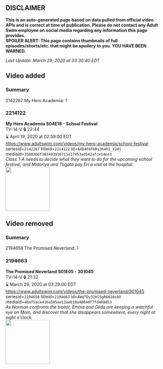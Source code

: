 ## DISCLAIMER
**This is an auto-generated page based on data pulled from official video APIs and is correct at time of publication. Please do not contact any Adult Swim employee on social media regarding any information this page provides.**  
**SPOILER ALERT: This page contains thumbnails of full episodes/shorts/etc. that might be spoilery to you. YOU HAVE BEEN WARNED.**  

_Last Update: March 29, 2020 at 03:30:40 EDT_
## Video added
### Summary
2142267 My Hero Academia: 1  
### 2214122
**My Hero Academia S04E18 - School Festival**  
TV-14-V 🔒 22:44  
⌛ April 19, 2020 at 02:59:00 EDT  
https://www.adultswim.com/videos/my-hero-academia/school-festival  
seriesid=`2142267` titleid=`2214122` id=`AXD4F6FKRs3h4hI_X2dj` mediaid=`35883b6f303493916711e37453ad542afce14ee3`  
_Class 1-A needs to decide what they want to do for the upcoming school festival, and Midoriya and Togata pay Eri a visit at the hospital._  
<a href="https://media.cdn.adultswim.com/uploads/20200320/thumbnails/2_20320917390-myheroacademia_081.jpg"><img src="https://media.cdn.adultswim.com/uploads/20200320/thumbnails/2_20320917390-myheroacademia_081.jpg" height="144px" /></a>
## Video removed
### Summary
2194658 The Promised Neverland: 1  
### 2194663
**The Promised Neverland S01E05 - 301045**  
TV-14-V 🔒 21:32  
⌛ March 29, 2020 at 03:29:00 EDT  
https://www.adultswim.com/videos/the-promised-neverland/301045  
seriesid=`2194658` titleid=`2194663` id=`AWqTDy32Hl5gR6828zbV` mediaid=`46af5ace416a595ee13aeb10a4864df7fd488d53`  
_As Norman confronts the traitor, Emma and Gilda are keeping a watchful eye on Mom, and discover that she disappears somewhere, every night at eight o'clock._  
<a href="https://i.cdn.turner.com/adultswim/big/image-upload/thumbnails/thumb-2_image-15575085409103.jpg"><img src="https://i.cdn.turner.com/adultswim/big/image-upload/thumbnails/thumb-2_image-15575085409103.jpg" height="144px" /></a>

